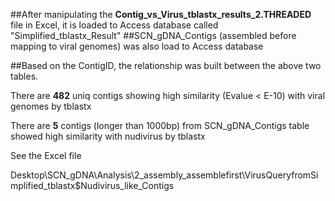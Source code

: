##After manipulating the **Contig_vs_Virus_tblastx_results_2.THREADED** file in Excel, it is loaded to Access database called "Simplified_tblastx_Result"
##SCN_gDNA_Contigs (assembled before mapping to viral genomes) was also load to Access database

##Based on the ContigID, the relationship was built between the above two tables.

There are **482** uniq contigs showing high similarity (Evalue < E-10) with viral genomes by tblastx

There are **5** contigs (longer than 1000bp) from SCN_gDNA_Contigs table showed high similarity with nudivirus by tblastx

See the Excel file 

Desktop\SCN_gDNA\Analysis\2_assembly_assemblefirst\VirusQueryfromSimplified_tblastx$Nudivirus_like_Contigs 
